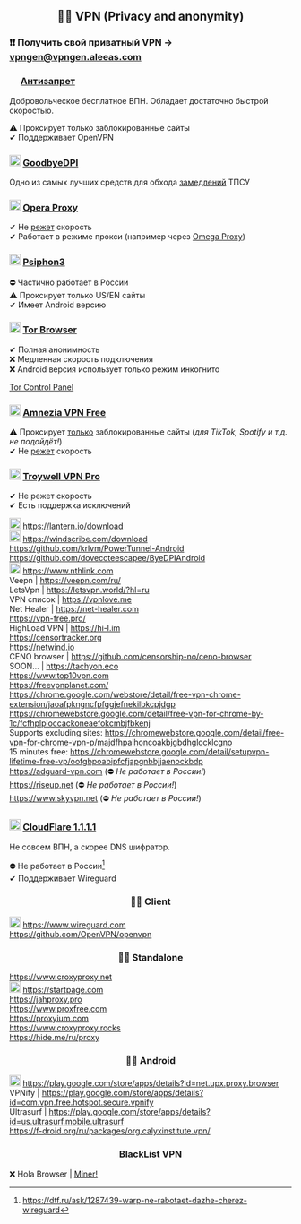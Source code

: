 <h2 align="center">🕵️‍♂️ VPN (Privacy and anonymity)</h2>

### ❗❗ Получить свой приватный VPN -> vpngen@vpngen.aleeas.com

### <img width=16px src="https://i.imgur.com/LZCFWf2.png"></img> <a href="https://antizapret.prostovpn.org">Антизапрет</a>

Добровольческое бесплатное ВПН. Обладает достаточно быстрой скоростью.

⚠ Проксирует только заблокированные сайты
<br>
✔ Поддерживает OpenVPN

### <img width=20px src="https://i.imgur.com/WIYjsmF.png"></img> <a href="https://github.com/ValdikSS/GoodbyeDPI">GoodbyeDPI</a>

Одно из самых лучших средств для обхода [замедлений](https://habr.com/ru/articles/335436/) ТПСУ

### <img width=20px src="https://i.imgur.com/c7F8UyQ.png"></img> <a href="https://github.com/Snawoot/opera-proxy">Opera Proxy</a>

✔ Не [режет](https://habr.com/ru/articles/555368) скорость
<br>
✔ Работает в режиме прокси (например через [Omega Proxy](https://chromewebstore.google.com/detail/proxy-switchyomega/padekgcemlokbadohgkifijomclgjgif?pli=1))

### <img width=20px src="https://i.imgur.com/D1KhiFU.png"></img> <a href="https://psiphon3.com/download.html">Psiphon3</a>

⛔ Частично работает в России
<br>
⚠ Проксирует только US/EN сайты
<br>
✔ Имеет Android версию

### <img width=20px src="https://i.imgur.com/iEYiV6S.png"></img> <a href="https://torproject.org/download/">Tor Browser</a>
✔ Полная анонимность
<br>
❌ Медленная скорость подключения
<br>
❌ Android версия использует только режим инкогнито

<a href="https://github.com/abysshint/tor-control-panel">Tor Control Panel</a>

### <img width=20px src="https://i.imgur.com/YF43wA4.png"></img> <a href="https://github.com/amnezia-vpn/amnezia-client">Amnezia VPN Free</a>

⚠ Проксирует [только](https://t.me/free_vpn_amnezia_bot) заблокированные сайты (_для TikTok, Spotify и т.д. не подойдёт!_)
<br>
✔ Не [режет](https://t.me/amnezia_vpn_news_ru) скорость

### <img width=20px src="https://i.imgur.com/eq4sLmU.png"></img> <a href="https://chromewebstore.google.com/detail/troywell-vpn-pro-fast-and/ngkjielajlecigijlijjkhkhlhmmcgfh">Troywell VPN Pro</a>
✔ Не режет скорость
<br>
✔ Есть поддержка исключений

<img width=20px src="https://i.imgur.com/Ck0mIRu.png"></img> https://lantern.io/download
<br>
<img width=20px src="https://i.imgur.com/s0Z9qE0.png"></img> https://windscribe.com/download
<br>
https://github.com/krlvm/PowerTunnel-Android
<br>
https://github.com/dovecoteescapee/ByeDPIAndroid
<br>
<img width=20px src="https://i.imgur.com/ZPk4Rro.png"></img> https://www.nthlink.com
<br>
Veepn | https://veepn.com/ru/
<br>
LetsVpn | https://letsvpn.world/?hl=ru
<br>
VPN список | https://vpnlove.me
<br>
Net Healer | https://net-healer.com
<br>
https://vpn-free.pro/
<br>
HighLoad VPN | https://hi-l.im
<br>
https://censortracker.org
<br>
https://netwind.io
<br>
CENO browser | https://github.com/censorship-no/ceno-browser
<br>
SOON... | https://tachyon.eco 
<br>
https://www.top10vpn.com
<br>
https://freevpnplanet.com/
<br>
https://chrome.google.com/webstore/detail/free-vpn-chrome-extension/jaoafpkngncfpfggjefnekilbkcpjdgp
<br>
https://chromewebstore.google.com/detail/free-vpn-for-chrome-by-1c/fcfhplploccackoneaefokcmbjfbkenj
<br>
Supports excluding sites: https://chromewebstore.google.com/detail/free-vpn-for-chrome-vpn-p/majdfhpaihoncoakbjgbdhglocklcgno
<br>
15 minutes free: https://chromewebstore.google.com/detail/setupvpn-lifetime-free-vp/oofgbpoabipfcfjapgnbbjjaenockbdp
<br>
https://adguard-vpn.com (⛔ *Не работает в России!*)
<br>
https://riseup.net (⛔ *Не работает в России!*)
<br>
https://www.skyvpn.net (⛔ *Не работает в России!*)

<h3> <img width=20px src="https://i.imgur.com/jakBQAz.png"></img> <a href="https://1.1.1.1">CloudFlare 1.1.1.1</a></h3>

Не совсем ВПН, а скорее DNS шифратор. 

⛔ Не работает в России[^1]
<br>
✔ Поддерживает Wireguard

<h3 align="center">🕵️‍♂️ Client</h3>

<img width=20px src="https://i.imgur.com/ufoZxTs.png"></img> https://www.wireguard.com
<br>
https://github.com/OpenVPN/openvpn

<h3 align="center">🕵️‍♂️ Standalone</h3>

https://www.croxyproxy.net
<br>
<img width=20px src="https://i.imgur.com/qL762qt.png"></img> https://startpage.com
<br>
https://jahproxy.pro
<br>
https://www.proxfree.com
<br>
https://proxyium.com
<br>
https://www.croxyproxy.rocks
<br>
https://hide.me/ru/proxy

<h3 align="center">🕵️‍♂️ Android</h3>

<img width=20px src="https://i.imgur.com/BP4UzNb.png"></img> https://play.google.com/store/apps/details?id=net.upx.proxy.browser
<br>
VPNify | https://play.google.com/store/apps/details?id=com.vpn.free.hotspot.secure.vpnify
<br>
Ultrasurf | https://play.google.com/store/apps/details?id=us.ultrasurf.mobile.ultrasurf
<br>
https://f-droid.org/ru/packages/org.calyxinstitute.vpn/

<h3 align="center">BlackList VPN</h3>

❌ Hola Browser | [Miner!](https://www.virustotal.com/gui/file/58357489ac2cee4e5cc93d5f5011c9af5a20f1ddbf2021070fb9859a18e4bf03/detection)

[^1]: https://dtf.ru/ask/1287439-warp-ne-rabotaet-dazhe-cherez-wireguard
